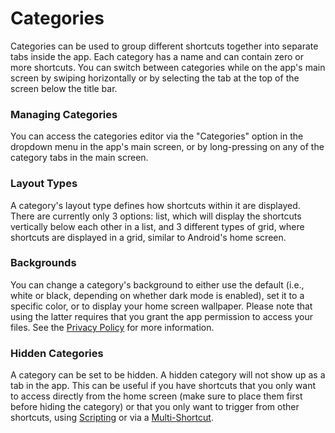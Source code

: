 # Categories

Categories can be used to group different shortcuts together into separate tabs inside the app. Each category has a name and can contain zero or more shortcuts. You can switch between categories while on the app's main screen by swiping horizontally or by selecting the tab at the top of the screen below the title bar.

### Managing Categories

You can access the categories editor via the "Categories" option in the dropdown menu in the app's main screen, or by long-pressing on any of the category tabs in the main screen.

### Layout Types

A category's layout type defines how shortcuts within it are displayed. There are currently only 3 options: list, which will display the shortcuts vertically below each other in a list, and 3 different types of grid, where shortcuts are displayed in a grid, similar to Android's home screen.

### Backgrounds

You can change a category's background to either use the default (i.e., white or black, depending on whether dark mode is enabled), set it to a specific color, or to display your home screen wallpaper. Please note that using the latter requires that you grant the app permission to access your files. See the [Privacy Policy](privacy-policy.md) for more information.

### Hidden Categories

A category can be set to be hidden. A hidden category will not show up as a tab in the app. This can be useful if you have shortcuts that you only want to access directly from the home screen (make sure to place them first before hiding the category) or that you only want to trigger from other shortcuts, using [Scripting](scripting.md#trigger-shortcut)
 or via a [Multi-Shortcut](shortcuts.md#multi-shortcut).
